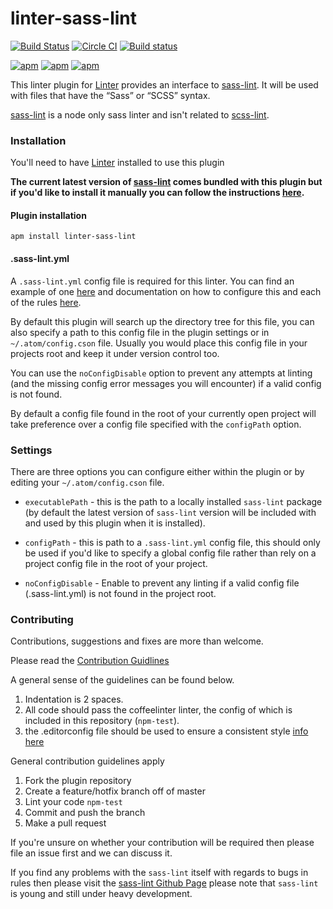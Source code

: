 # linter-sass-lint

[![Build Status](https://travis-ci.org/AtomLinter/linter-sass-lint.svg)](https://travis-ci.org/AtomLinter/linter-sass-lint)
[![Circle CI](https://circleci.com/gh/AtomLinter/linter-sass-lint/tree/master.svg?style=shield)](https://circleci.com/gh/AtomLinter/linter-sass-lint/tree/master)
[![Build status](https://ci.appveyor.com/api/projects/status/fd4oj1kb84uv5a54/branch/master?svg=true)](https://ci.appveyor.com/project/DanPurdy/linter-sass-lint/branch/master)

[![apm](https://img.shields.io/apm/l/linter-sass-lint.svg)](https://atom.io/packages/linter-sass-lint)
[![apm](https://img.shields.io/apm/dm/linter-sass-lint.svg)](https://atom.io/packages/linter-sass-lint)
[![apm](https://img.shields.io/apm/v/linter-sass-lint.svg)](https://atom.io/packages/linter-sass-lint)

This linter plugin for [Linter](https://github.com/AtomLinter/Linter) provides an interface to [sass-lint](https://github.com/sasstools/sass-lint). It will be used with files that have the “Sass” or “SCSS” syntax.

[sass-lint](https://github.com/sasstools/sass-lint) is a node only sass linter and isn't related to [scss-lint](https://github.com/brigade/scss-lint).

### Installation

You'll need to have [Linter](https://atom.io/packages/linter) installed to use this plugin

**The current latest version of [sass-lint](https://github.com/sasstools/sass-lint) comes bundled with this plugin but if you'd like to install it manually you can follow the instructions [here](https://github.com/sasstools/sass-lint).**

#### Plugin installation

```
apm install linter-sass-lint
```

#### .sass-lint.yml

A `.sass-lint.yml` config file is required for this linter. You can find an example of one [here](https://github.com/sasstools/sass-lint/blob/master/lib/config/sass-lint.yml) and documentation on how to configure this and each of the rules [here](https://github.com/sasstools/sass-lint/tree/master/docs).

By default this plugin will search up the directory tree for this file, you can also specify a path to this config file in the plugin settings or in `~/.atom/config.cson` file. Usually you would place this config file in your projects root and keep it under version control too.

You can use the `noConfigDisable` option to prevent any attempts at linting (and the missing config error messages you will encounter) if a valid config is not found.

By default a config file found in the root of your currently open project will take preference over a config file specified with the `configPath` option.

### Settings

There are three options you can configure either within the plugin or by editing your `~/.atom/config.cson` file.

* `executablePath` - this is the path to a locally installed `sass-lint` package (by default the latest version of `sass-lint` version will be included with and used by this plugin when it is installed).

* `configPath` - this is path to a `.sass-lint.yml` config file, this should only be used if you'd like to specify a global config file rather than rely on a project config file in the root of your project.

* `noConfigDisable` - Enable to prevent any linting if a valid config file (.sass-lint.yml) is not found in the project root.

### Contributing

Contributions, suggestions and fixes are more than welcome.

Please read the [Contribution Guidlines](CONTRIBUTING.md)

A general sense of the guidelines can be found below.

1. Indentation is 2 spaces.
1. All code should pass the coffeelinter linter, the config of which is included in this repository (`npm-test`).
1. the .editorconfig file should be used to ensure a consistent style [info here](http://editorconfig.org/)

General contribution guidelines apply

1. Fork the plugin repository
1. Create a feature/hotfix branch off of master
1. Lint your code `npm-test`
1. Commit and push the branch
1. Make a pull request

If you're unsure on whether your contribution will be required then please file an issue first and we can discuss it.

If you find any problems with the `sass-lint` itself with regards to bugs in rules then please visit the [sass-lint Github Page](https://github.com/sasstools/sass-lint) please note that `sass-lint` is young and still under heavy development.
